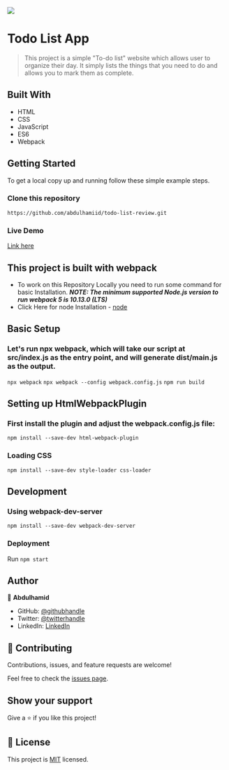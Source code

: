 ![](https://img.shields.io/badge/Microverse-blueviolet)

# Todo List App

> This project is a simple "To-do list" website which allows user to organize their day. It simply lists the things that you need to do and allows you to mark them as complete.


## Built With

- HTML
- CSS 
- JavaScript
- ES6
- Webpack


## Getting Started

To get a local copy up and running follow these simple example steps.

### Clone this repository

```
https://github.com/abdulhamiid/todo-list-review.git
```

### Live Demo 

[Link here](https://abdulhamiid.github.io/todo-list-review)

## This project is built with webpack 

- To work on this Repository Locally you need to run some command for basic Installation.
***NOTE: The minimum supported Node.js version to run webpack 5 is 10.13.0 (LTS)***
- Click Here for node Installation - [node](https://nodejs.org/en/download/) 

## Basic Setup

### Let's run npx webpack, which will take our script at src/index.js as the entry point, and will generate dist/main.js as the output.

```npx webpack```
```npx webpack --config webpack.config.js```
```npm run build```


## Setting up HtmlWebpackPlugin
### First install the plugin and adjust the webpack.config.js file:
```npm install --save-dev html-webpack-plugin```

### Loading CSS
```npm install --save-dev style-loader css-loader```

## Development
### Using webpack-dev-server
```npm install --save-dev webpack-dev-server```

### Deployment

Run ```npm start```

## Author

👤 **Abdulhamid**

- GitHub: [@githubhandle](https://github.com/abdulhamiid)
- Twitter: [@twitterhandle](https://twitter.com/abdulhamid_adio)
- LinkedIn: [LinkedIn](https://linkedin.com/)

## 🤝 Contributing

Contributions, issues, and feature requests are welcome!

Feel free to check the [issues page](https://github.com/abdulhamiid/todo-list-review/issues).

## Show your support

Give a ⭐️ if you like this project!

## 📝 License

This project is [MIT](./MIT.md) licensed.